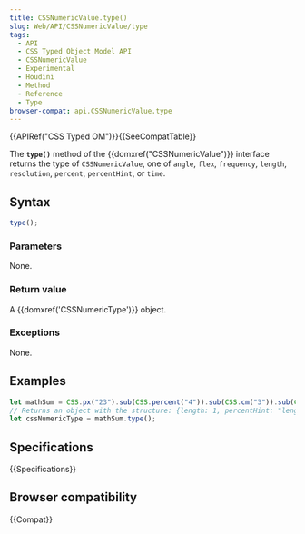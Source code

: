 ```yaml
---
title: CSSNumericValue.type()
slug: Web/API/CSSNumericValue/type
tags:
  - API
  - CSS Typed Object Model API
  - CSSNumericValue
  - Experimental
  - Houdini
  - Method
  - Reference
  - Type
browser-compat: api.CSSNumericValue.type
---
```

{{APIRef("CSS Typed OM")}}{{SeeCompatTable}}

The **`type()`** method of the
{{domxref("CSSNumericValue")}} interface returns the type of
`CSSNumericValue`, one of `angle`, `flex`,
`frequency`, `length`, `resolution`,
`percent`, `percentHint`, or `time`.

## Syntax

```js
type();
```

### Parameters

None.

### Return value

A {{domxref('CSSNumericType')}} object.

### Exceptions

None.

## Examples

```js
let mathSum = CSS.px("23").sub(CSS.percent("4")).sub(CSS.cm("3")).sub(CSS.in("9"));
// Returns an object with the structure: {length: 1, percentHint: "length"}
let cssNumericType = mathSum.type();
```

## Specifications

{{Specifications}}

## Browser compatibility

{{Compat}}
